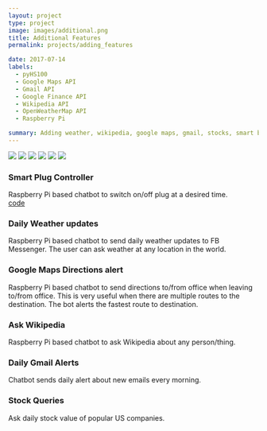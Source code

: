 ```yaml
---
layout: project
type: project
image: images/additional.png
title: Additional Features
permalink: projects/adding_features

date: 2017-07-14
labels:
  - pyHS100
  - Google Maps API
  - Gmail API
  - Google Finance API
  - Wikipedia API
  - OpenWeatherMap API
  - Raspberry Pi

summary: Adding weather, wikipedia, google maps, gmail, stocks, smart bulb features to Raspberry Pi Chat bot.
---
```


<div class="ui small rounded images">
  <img class="ui image" src="../images/bulb.jpg">
  <img class="ui image" src="../images/gmaps.png">
  <img class="ui image" src="../images/gmail.png">
  <img class="ui image" src="../images/wiki.png">
  <img class="ui image" src="../images/weather.jpg">
  <img class="ui image" src="../images/stock.png">
</div>

### Smart Plug Controller
Raspberry Pi based chatbot to switch on/off plug at a desired time.\
[code](https://github.com/arunn314/smartybot/blob/master/plug_handler.py)

### Daily Weather updates
Raspberry Pi based chatbot to send daily weather updates to FB Messenger. The user can ask weather at any location in the world.

### Google Maps Directions alert
Raspberry Pi based chatbot to send directions to/from office when leaving to/from office. This is very useful when there are multiple routes to the destination. The bot alerts the fastest route to destination.

### Ask Wikipedia
Raspberry Pi based chatbot to ask Wikipedia about any person/thing.

### Daily Gmail Alerts
Chatbot sends daily alert about new emails every morning.

### Stock Queries
Ask daily stock value of popular US companies.
